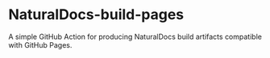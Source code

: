 # NaturalDocs-build-pages
A simple GitHub Action for producing NaturalDocs build artifacts compatible with GitHub Pages.
